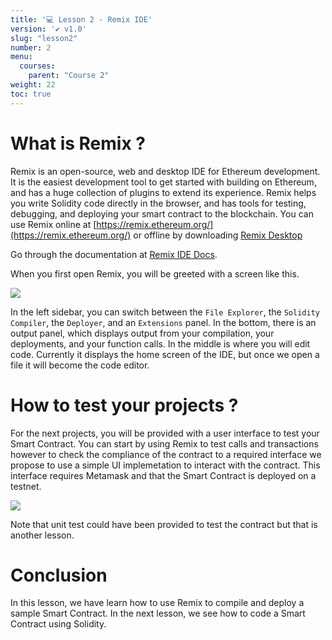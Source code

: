 ```yaml
---
title: '💻 Lesson 2 - Remix IDE'
version: '✔️ v1.0'
slug: "lesson2"
number: 2
menu:
  courses:
    parent: "Course 2"
weight: 22
toc: true
---
```


<!--
## Table of contents
- [What is Remix ?](#what-is-remix-)
- [How to test your projects ?](#how-to-test-your-projects-)
- [Conclusion](#conclusion)
-->

# What is Remix ?

Remix is an open-source, web and desktop IDE for Ethereum development. 
It is the easiest development tool to get started with building on Ethereum, and has a huge collection of plugins to extend its experience. 
Remix helps you write Solidity code directly in the browser, and has tools for testing, debugging, and deploying your smart contract to the blockchain.
You can use Remix online at [https://remix.ethereum.org/](https://remix.ethereum.org/) or offline by downloading [Remix Desktop](https://github.com/ethereum/remix-desktop/releases)

Go through the documentation at [Remix IDE Docs](https://remix-ide.readthedocs.io/en/latest/).

When you first open Remix, you will be greeted with a screen like this.

![](/wp-content/uploads/2022/07/remix1.png)

In the left sidebar, you can switch between the `File Explorer`, the `Solidity Compiler`, the `Deployer`, and an `Extensions` panel.
In the bottom, there is an output panel, which displays output from your compilation, your deployments, and your function calls. 
In the middle is where you will edit code. Currently it displays the home screen of the IDE, but once we open a file it will become the code editor.

# How to test your projects ?

For the next projects, you will be provided with a user interface to test your Smart Contract.
You can start by using Remix to test calls and transactions however to check the compliance of the contract to a required interface we propose to use a simple UI implemetation to interact with the contract.
This interface requires Metamask and that the Smart Contract is deployed on a testnet.

![](/wp-content/uploads/2022/10/vote.png)

Note that unit test could have been provided to test the contract but that is another lesson.

# Conclusion

In this lesson, we have learn how to use Remix to compile and deploy a sample Smart Contract. In the next lesson, we see how to code a Smart Contract using Solidity.

<!-- 

# TODO: refactoring tuto Remix //> deploy a contract on test net using Metamask

-->

<!--

When you first open Remix, you will be greeted with a screen like this.

![](/wp-content/uploads/2022/07/remix1.png)

In the left sidebar, you can switch between the `File Explorer`, the `Solidity Compiler`, the `Deployer`, and an `Extensions` panel.

In the bottom, there is an output panel, which displays output from your compilation, your deployments, and your function calls. 

In the middle is where you will edit code. Currently it displays the home screen of the IDE, but once we open a file it will become the code editor.

## Remix Workflow

In the sidebar, if you look under the `contracts` folder - Remix ships with 3 basic smart contracts to help people learn Solidity. Let's take a look at `1_Storage.sol`.

![](/wp-content/uploads/2022/07/remix2.png)

We can see the code editor now.

In the file explorer, we can also see options to create a new file or directory, upload local files, or import files from Github.

To compile our contracts, we shift over to the `Solidity Compiler` tab, and we will see something like this in the sidebar.

![](/wp-content/uploads/2022/07/remix3.png)

Here, we can choose which `Compiler Version` we want, which smart-contract programming language we are using (mostly you will just be using Solidity), and some further configuration options.

Note: The other programming language listed in Remix, `Yul`, is a lower-level language. It is meant for intermediate compilation, and is closer to the hardware than Solidity is. 99% of the time you will not be coding in Yul. Read more about Yul here - [https://docs.soliditylang.org/en/v0.8.9/yul.html](https://docs.soliditylang.org/en/v0.8.9/yul.html)

Clicking `Compile 1_Storage.sol` will compile the contract and make it ready for deployment.

![](/wp-content/uploads/2022/07/remix4.png)

Moving over to the `Deployment` tab, we will see something like this in the sidebar.

![](/wp-content/uploads/2022/07/remix5.png)

First thing to note here is the `Environment`. Remix ships with a `Javascript VM` - which is a simulator of the Ethereum Virtual Machine (EVM) in the browser. This allows for fast testing and debugging of your smart contract, as long as your contract doesn't depend on another contract deployed to a real Ethereum network. Thankfully, our Storage contract does not, so we can test it right here in the Javascript VM.

To deploy to actual networks, we will want to change our `Environment` to one of the other options listed there (more on this later).

Along with the `Javascript VM`, Remix creates a set of fake accounts, all loaded up with 100 ETH, to test with. 

Select the `1_Storage.sol` contract from the dropdown, and click `Deploy` to deploy the contract. 

![](/wp-content/uploads/2022/07/remix6.png)

Once the contract is deployed, you will see it under the `Deployed Contracts` section - where you can now call functions on your smart contract.

Calling the `retrieve` function will return a value of `0` right now, which is the default value for integers in Solidity. 

![](/wp-content/uploads/2022/07/remix7.png)

Also, we will see in the Output panel some logs about the call to `Storage.retrieve` which is our function.

Now, let's try calling the `store` value with the number `5`.

![](/wp-content/uploads/2022/07/remix8.png)

Again, we see some logs in the output panel about the call to `Storage.store`. Now, if we try to `retrieve` again, the output will be `5`. 

![](/wp-content/uploads/2022/07/remix9.png)

**NOTE** - None of these function calls/transactions we made opened up your digital wallet (metamask). This is because we are testing in the `Javascript VM` currently, and that is just a simulator working with fake accounts. When deploying to a real network (Testnet or mainnet), transactions need to be confirmed and signed through your digital wallet. 
-->

<!--


https://trufflesuite.com/ganache/

-->

